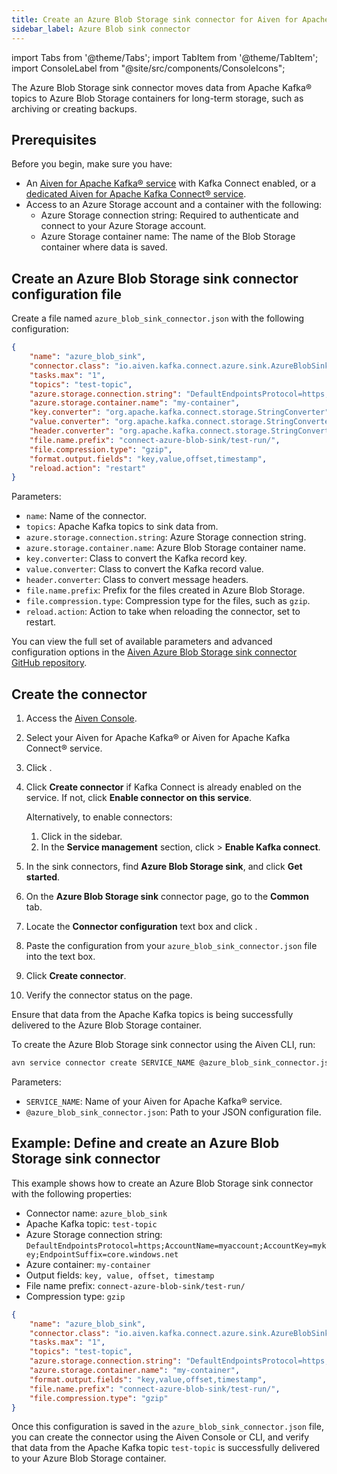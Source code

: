 ```yaml
---
title: Create an Azure Blob Storage sink connector for Aiven for Apache Kafka®
sidebar_label: Azure Blob sink connector
---
```


import Tabs from '@theme/Tabs';
import TabItem from '@theme/TabItem';
import ConsoleLabel from "@site/src/components/ConsoleIcons";

The Azure Blob Storage sink connector moves data from Apache Kafka® topics to Azure Blob Storage containers for long-term storage, such as archiving or creating backups.

## Prerequisites

Before you begin, make sure you have:

- An
  [Aiven for Apache Kafka® service](https://docs.aiven.io/docs/products/kafka/kafka-connect/howto/enable-connect)
  with Kafka Connect enabled, or a
  [dedicated Aiven for Apache Kafka Connect® service](https://docs.aiven.io/docs/products/kafka/kafka-connect/get-started#apache_kafka_connect_dedicated_cluster).
- Access to an Azure Storage account and a container with the following:
  - Azure Storage connection string: Required to authenticate and
    connect to your Azure Storage account.
  - Azure Storage container name: The name of the Blob Storage container where data is
    saved.

## Create an Azure Blob Storage sink connector configuration file

Create a file named `azure_blob_sink_connector.json` with the following configuration:

```json
{
    "name": "azure_blob_sink",
    "connector.class": "io.aiven.kafka.connect.azure.sink.AzureBlobSinkConnector",
    "tasks.max": "1",
    "topics": "test-topic",
    "azure.storage.connection.string": "DefaultEndpointsProtocol=https;AccountName=myaccount;AccountKey=mykey;EndpointSuffix=core.windows.net",
    "azure.storage.container.name": "my-container",
    "key.converter": "org.apache.kafka.connect.storage.StringConverter",
    "value.converter": "org.apache.kafka.connect.storage.StringConverter",
    "header.converter": "org.apache.kafka.connect.storage.StringConverter",
    "file.name.prefix": "connect-azure-blob-sink/test-run/",
    "file.compression.type": "gzip",
    "format.output.fields": "key,value,offset,timestamp",
    "reload.action": "restart"
}
```

Parameters:

- `name`: Name of the connector.
- `topics`: Apache Kafka topics to sink data from.
- `azure.storage.connection.string`: Azure Storage connection string.
- `azure.storage.container.name`: Azure Blob Storage container name.
- `key.converter`: Class to convert the Kafka record key.
- `value.converter`: Class to convert the Kafka record value.
- `header.converter`: Class to convert message headers.
- `file.name.prefix`: Prefix for the files created in Azure Blob Storage.
- `file.compression.type`: Compression type for the files, such as `gzip`.
- `reload.action`: Action to take when reloading the connector, set to restart.

You can view the full set of available parameters and advanced configuration options
in the [Aiven Azure Blob Storage sink connector GitHub repository](https://github.com/Aiven-Open/cloud-storage-connectors-for-apache-kafka/blob/main/azure-sink-connector/README.md).

## Create the connector

<Tabs groupId="setup-method">
  <TabItem value="console" label="Aiven Console" default>

1. Access the [Aiven Console](https://console.aiven.io/).
1. Select your Aiven for Apache Kafka® or Aiven for Apache Kafka Connect® service.
1. Click <ConsoleLabel name="Connectors"/>.
1. Click **Create connector** if Kafka Connect is already enabled on the service.
   If not, click **Enable connector on this service**.

   Alternatively, to enable connectors:

   1. Click <ConsoleLabel name="Service settings"/> in the sidebar.
   1. In the **Service management** section, click
      <ConsoleLabel name="Actions"/> > **Enable Kafka connect**.

1. In the sink connectors, find **Azure Blob Storage sink**, and click **Get started**.
1. On the **Azure Blob Storage sink** connector page, go to the **Common** tab.
1. Locate the **Connector configuration** text box and click <ConsoleLabel name="edit"/>.
1. Paste the configuration from your `azure_blob_sink_connector.json` file into the
   text box.
1. Click **Create connector**.
1. Verify the connector status on the <ConsoleLabel name="Connectors"/> page.

Ensure that data from the Apache Kafka topics is being successfully delivered to the
Azure Blob Storage container.

</TabItem>

  <TabItem value="cli" label="Aiven CLI">

To create the Azure Blob Storage sink connector using the Aiven CLI, run:

```bash
avn service connector create SERVICE_NAME @azure_blob_sink_connector.json
```

Parameters:

- `SERVICE_NAME`: Name of your Aiven for Apache Kafka® service.
- `@azure_blob_sink_connector.json`: Path to your JSON configuration file.

</TabItem>
</Tabs>

## Example: Define and create an Azure Blob Storage sink connector

This example shows how to create an Azure Blob Storage sink connector with the following properties:

- Connector name: `azure_blob_sink`
- Apache Kafka topic: `test-topic`
- Azure Storage connection string: `DefaultEndpointsProtocol=https;AccountName=myaccount;AccountKey=mykey;EndpointSuffix=core.windows.net`
- Azure container: `my-container`
- Output fields: `key, value, offset, timestamp`
- File name prefix: `connect-azure-blob-sink/test-run/`
- Compression type: `gzip`

```json
{
    "name": "azure_blob_sink",
    "connector.class": "io.aiven.kafka.connect.azure.sink.AzureBlobSinkConnector",
    "tasks.max": "1",
    "topics": "test-topic",
    "azure.storage.connection.string": "DefaultEndpointsProtocol=https;AccountName=myaccount;AccountKey=mykey;EndpointSuffix=core.windows.net",
    "azure.storage.container.name": "my-container",
    "format.output.fields": "key,value,offset,timestamp",
    "file.name.prefix": "connect-azure-blob-sink/test-run/",
    "file.compression.type": "gzip"
}
```

Once this configuration is saved in the `azure_blob_sink_connector.json` file, you can
create the connector using the Aiven Console or CLI, and verify that data from the
Apache Kafka topic `test-topic` is successfully delivered to your Azure Blob
Storage container.
